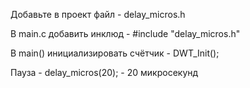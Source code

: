 Добавьте в проект файл - delay_micros.h

В main.c добавить инклюд - #include "delay_micros.h"

В main() инициализировать счётчик - DWT_Init();

Пауза - delay_micros(20); - 20 микросекунд
